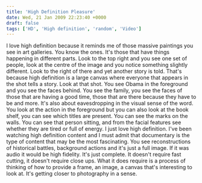 ```yaml
---
title: 'High Definition Pleasure'
date: Wed, 21 Jan 2009 22:23:40 +0000
draft: false
tags: ['HD', 'High definition', 'random', 'Video']
---
```


I love high definition because it reminds me of those massive paintings you see in art galleries. You know the ones. It's those that have things happening in different parts. Look to the top right and you see one set of people, look at the centre of the image and you notice something slightly different. Look to the right of there and yet another story is told. That's because high definition is a large canvas where everyone that appears in the shot tells a story. Look at that shot. You see Obama in the foreground and you see the faces behind. You see the family, you see the faces of those that are having a good time, those that are there because they have to be and more. It's also about eavesdropping in the visual sense of the word. You look at the action in the foreground but you can also look at the book shelf, you can see which titles are present. You can see the marks on the walls. You can see that person sitting, and from the facial features see whether they are tired or full of energy. I just love high definition. I've been watching high definition content and I must admit that documentary is the type of content that may be the most fascinating. You see reconstructions of historical battles, background actions and it's just a full image. If it was audio it would be high fidelity. It's just complete. It doesn't require fast cutting, it doesn't require close ups. What it does require is a process of thinking of how to provide a frame, an image, a canvas that's interesting to look at. It's getting closer to photography in a sense.